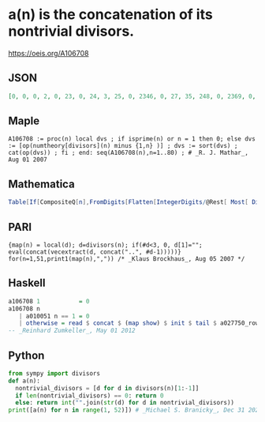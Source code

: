 # a\(n\) is the concatenation of its nontrivial divisors\.
https://oeis.org/A106708
## JSON
```JSON
[0, 0, 0, 2, 0, 23, 0, 24, 3, 25, 0, 2346, 0, 27, 35, 248, 0, 2369, 0, 24510, 37, 211, 0, 2346812, 5, 213, 39, 24714, 0, 23561015, 0, 24816, 311, 217, 57, 234691218, 0, 219, 313, 24581020, 0, 23671421, 0, 241122, 35915, 223, 0, 23468121624, 7, 251025, 317]
```
## Maple
```Maple
A106708 := proc(n) local dvs ; if isprime(n) or n = 1 then 0; else dvs := [op(numtheory[divisors](n) minus {1,n} )] ; dvs := sort(dvs) ; cat(op(dvs)) ; fi ; end: seq(A106708(n),n=1..80) ; # _R. J. Mathar_, Aug 01 2007
```
## Mathematica
```Mathematica
Table[If[CompositeQ[n],FromDigits[Flatten[IntegerDigits/@Rest[ Most[ Divisors[ n]]]]],0],{n,60}] (* Requires Mathematica version 10 or later *) (* _Harvey P. Dale_, Jun 22 2020 *)
```
## PARI
```PARI
{map(n) = local(d); d=divisors(n); if(#d<3, 0, d[1]=""; eval(concat(vecextract(d, concat("..", #d-1)))))}
for(n=1,51,print1(map(n),",")) /* _Klaus Brockhaus_, Aug 05 2007 */
```
## Haskell
```Haskell
a106708 1           = 0
a106708 n
   | a010051 n == 1 = 0
   | otherwise = read $ concat $ (map show) $ init $ tail $ a027750_row n
-- _Reinhard Zumkeller_, May 01 2012
```
## Python
```Python
from sympy import divisors
def a(n):
  nontrivial_divisors = [d for d in divisors(n)[1:-1]]
  if len(nontrivial_divisors) == 0: return 0
  else: return int("".join(str(d) for d in nontrivial_divisors))
print([a(n) for n in range(1, 52)]) # _Michael S. Branicky_, Dec 31 2020
```
